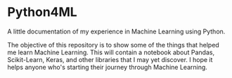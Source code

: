 # Python4ML
A little documentation of my experience in Machine Learning using Python.

The objective of this repository is to show some of the things that helped me learn Machine Learning. This will contain a notebook about Pandas, Scikit-Learn, Keras, and other libraries that I may yet discover. I hope it helps anyone who's starting their journey through Machine Learning.

